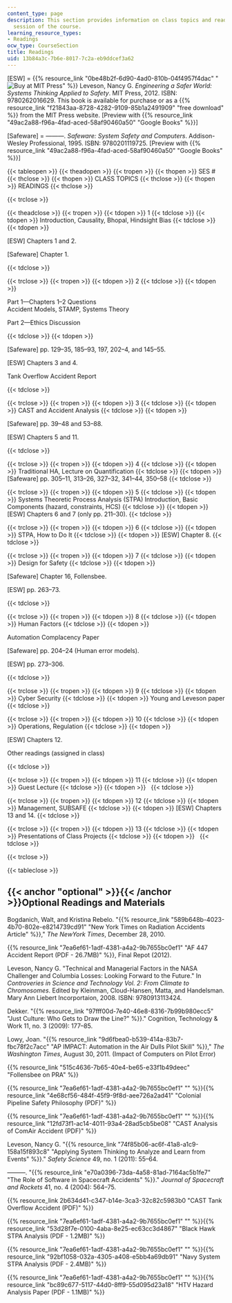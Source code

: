 ```yaml
---
content_type: page
description: This section provides information on class topics and readings for each
  session of the course.
learning_resource_types:
- Readings
ocw_type: CourseSection
title: Readings
uid: 13b84a3c-7b6e-8017-7c2a-eb9ddcef3a62
---
```


\[ESW\] = {{% resource_link "0be48b2f-6d90-4ad0-810b-04f4957f4dac" "![Buy at MIT Press](/images/mp_logo.gif)" %}} Leveson, Nancy G. _Engineering a Safer World: Systems Thinking Applied to Safety_. MIT Press, 2012. ISBN: 9780262016629. This book is available for purchase or as a {{% resource_link "f21843aa-8728-4282-9109-85b1a2491909" "free download" %}} from the MIT Press website. \[Preview with {{% resource_link "49ac2a88-f96a-4fad-aced-58af90460a50" "Google Books" %}}\]

\[Safeware\] = ———. _Safeware: System Safety and Computers_. Addison-Wesley Professional, 1995. ISBN: 9780201119725. \[Preview with {{% resource_link "49ac2a88-f96a-4fad-aced-58af90460a50" "Google Books" %}}\]

{{< tableopen >}}
{{< theadopen >}}
{{< tropen >}}
{{< thopen >}}
SES #
{{< thclose >}}
{{< thopen >}}
CLASS TOPICS
{{< thclose >}}
{{< thopen >}}
READINGS
{{< thclose >}}

{{< trclose >}}

{{< theadclose >}}
{{< tropen >}}
{{< tdopen >}}
1
{{< tdclose >}}
{{< tdopen >}}
Introduction, Causality, Bhopal, Hindsight Bias
{{< tdclose >}}
{{< tdopen >}}


\[ESW\] Chapters 1 and 2.

\[Safeware\] Chapter 1.


{{< tdclose >}}

{{< trclose >}}
{{< tropen >}}
{{< tdopen >}}
2
{{< tdclose >}}
{{< tdopen >}}


Part 1—Chapters 1–2 Questions  
Accident Models, STAMP, Systems Theory

Part 2—Ethics Discussion


{{< tdclose >}}
{{< tdopen >}}


\[Safeware\] pp. 129–35, 185–93, 197, 202–4, and 145–55.

\[ESW\] Chapters 3 and 4.

Tank Overflow Accident Report


{{< tdclose >}}

{{< trclose >}}
{{< tropen >}}
{{< tdopen >}}
3
{{< tdclose >}}
{{< tdopen >}}
CAST and Accident Analysis
{{< tdclose >}}
{{< tdopen >}}


\[Safeware\] pp. 39–48 and 53–88.

\[ESW\] Chapters 5 and 11.


{{< tdclose >}}

{{< trclose >}}
{{< tropen >}}
{{< tdopen >}}
4
{{< tdclose >}}
{{< tdopen >}}
Traditional HA, Lecture on Quantification
{{< tdclose >}}
{{< tdopen >}}
\[Safeware\] pp. 305–11, 313–26, 327–32, 341–44, 350–58
{{< tdclose >}}

{{< trclose >}}
{{< tropen >}}
{{< tdopen >}}
5
{{< tdclose >}}
{{< tdopen >}}
Systems Theoretic Process Analysis (STPA) Introduction, Basic Components (hazard, constraints, HCS)
{{< tdclose >}}
{{< tdopen >}}
\[ESW\] Chapters 6 and 7 (only pp. 211–30).
{{< tdclose >}}

{{< trclose >}}
{{< tropen >}}
{{< tdopen >}}
6
{{< tdclose >}}
{{< tdopen >}}
STPA, How to Do It
{{< tdclose >}}
{{< tdopen >}}
\[ESW\] Chapter 8.
{{< tdclose >}}

{{< trclose >}}
{{< tropen >}}
{{< tdopen >}}
7
{{< tdclose >}}
{{< tdopen >}}
Design for Safety
{{< tdclose >}}
{{< tdopen >}}


\[Safeware\] Chapter 16, Follensbee.

\[ESW\] pp. 263–73.


{{< tdclose >}}

{{< trclose >}}
{{< tropen >}}
{{< tdopen >}}
8
{{< tdclose >}}
{{< tdopen >}}
Human Factors
{{< tdclose >}}
{{< tdopen >}}


Automation Complacency Paper

\[Safeware\] pp. 204–24 (Human error models).

\[ESW\] pp. 273–306.


{{< tdclose >}}

{{< trclose >}}
{{< tropen >}}
{{< tdopen >}}
9
{{< tdclose >}}
{{< tdopen >}}
Cyber Security
{{< tdclose >}}
{{< tdopen >}}
Young and Leveson paper
{{< tdclose >}}

{{< trclose >}}
{{< tropen >}}
{{< tdopen >}}
10
{{< tdclose >}}
{{< tdopen >}}
Operations, Regulation
{{< tdclose >}}
{{< tdopen >}}


\[ESW\] Chapters 12.

Other readings (assigned in class)


{{< tdclose >}}

{{< trclose >}}
{{< tropen >}}
{{< tdopen >}}
11
{{< tdclose >}}
{{< tdopen >}}
Guest Lecture
{{< tdclose >}}
{{< tdopen >}}
 
{{< tdclose >}}

{{< trclose >}}
{{< tropen >}}
{{< tdopen >}}
12
{{< tdclose >}}
{{< tdopen >}}
Management, SUBSAFE
{{< tdclose >}}
{{< tdopen >}}
\[ESW\] Chapters 13 and 14.
{{< tdclose >}}

{{< trclose >}}
{{< tropen >}}
{{< tdopen >}}
13
{{< tdclose >}}
{{< tdopen >}}
Presentations of Class Projects
{{< tdclose >}}
{{< tdopen >}}
 
{{< tdclose >}}

{{< trclose >}}

{{< tableclose >}}

{{< anchor "optional" >}}{{< /anchor >}}Optional Readings and Materials
-----------------------------------------------------------------------

Bogdanich, Walt, and Kristina Rebelo. "{{% resource_link "589b648b-4023-4b70-802e-e8214739cd91" "New York Times on Radiation Accidents Article" %}}," _The NewYork Times_, December 28, 2010.

{{% resource_link "7ea6ef61-1adf-4381-a4a2-9b7655bc0ef1" "AF 447 Accident Report (PDF - 26.7MB)" %}}, Final Repot (2012).

Leveson, Nancy G. "Technical and Managerial Factors in the NASA Challenger and Columbia Losses: Looking Forward to the Future." In _Controveries in Science and Technology Vol. 2: From Climate to Chromosomes_. Edited by Kleinman, Cloud-Hansen, Matta, and Handelsman. Mary Ann Liebert Incorportaion, 2008. ISBN: 9780913113424.

Dekker. "{{% resource_link "97fff00d-7e40-46e8-8316-7b99b980ecc5" "Just Culture: Who Gets to Draw the Line?" %}}." Cognition, Technology & Work 11, no. 3 (2009): 177–85.

Lowy, Joan. "{{% resource_link "9d6fbea0-b539-414a-83b7-fbc78f2c7acc" "AP IMPACT: Automation in the Air Dulls Pilot Skill" %}}," _The Washington Times_, August 30, 2011. (Impact of Computers on Pilot Error)

{{% resource_link "515c4636-7b65-40e4-be65-e33f1b49deec" "Follensbee on PRA" %}}

{{% resource_link "7ea6ef61-1adf-4381-a4a2-9b7655bc0ef1" "" %}}{{% resource_link "4e68cf56-484f-45f9-9f8d-aee726a2ad41" "Colonial Pipeline Safety Philosophy (PDF)" %}}

{{% resource_link "7ea6ef61-1adf-4381-a4a2-9b7655bc0ef1" "" %}}{{% resource_link "12fd73f1-ac14-4011-93a4-28ad5cb5be08" "CAST Analysis of ComAir Accident (PDF)" %}}

Leveson, Nancy G. "{{% resource_link "74f85b06-ac6f-41a8-a1c9-158a15f893c8" "Applying System Thinking to Analyze and Learn from Events" %}}." _Safety Science_ 49, no. 1 (2011): 55–64.

———. "{{% resource_link "e70a0396-73da-4a58-81ad-7164ac5b1fe7" "The Role of Software in Spacecraft Accidents" %}}." _Journal of Spacecraft and Rockets_ 41, no. 4 (2004): 564–75.

{{% resource_link 2b634d41-c347-b14e-3ca3-32c82c5983b0 "CAST Tank Overflow Accident (PDF)" %}}

{{% resource_link "7ea6ef61-1adf-4381-a4a2-9b7655bc0ef1" "" %}}{{% resource_link "53d28f7e-0100-4aba-8e25-ec63cc3d4867" "Black Hawk STPA Analysis (PDF - 1.2MB)" %}}

{{% resource_link "7ea6ef61-1adf-4381-a4a2-9b7655bc0ef1" "" %}}{{% resource_link "92bf1058-032a-4305-a408-e5bb4a69db91" "Navy System STPA Analysis (PDF - 2.4MB)" %}}

{{% resource_link "7ea6ef61-1adf-4381-a4a2-9b7655bc0ef1" "" %}}{{% resource_link "bc89c677-5117-44d0-8ff9-55d095d23a18" "HTV Hazard Analysis Paper (PDF - 1.1MB)" %}}